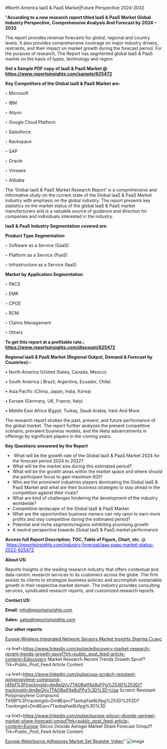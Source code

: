 #North America IaaS & PaaS Market|Future Perspective 2024-2032

"<strong>According to a new research report titled IaaS & PaaS Market Global Industry Perspective, Comprehensive Analysis And Forecast by 2024 – 2032</strong>

The report provides revenue forecasts for global, regional and country levels. It also provides comprehensive coverage on major industry drivers, restraints, and their impact on market growth during the forecast period. For the purpose of research, The Report has segmented global IaaS & PaaS market on the basis of types, technology and region

<strong>Get a Sample PDF copy of IaaS & PaaS Market </strong><strong>@<a href=https://www.reportsinsights.com/sample/625472 style=color:#0000ff;> https://www.reportsinsights.com/sample/625472</a></strong></font>

<strong>Key Competitors of the Global IaaS & PaaS Market are:</strong>

‣ Microsoft

‣ IBM

‣ Aliyun

‣ Google Cloud Platform

‣ Salesforce

‣ Rackspace

‣ SAP

‣ Oracle

‣ Vmware

‣ Alibaba

The ‘Global IaaS & PaaS Market Research Report’ is a comprehensive and informative study on the current state of the Global IaaS & PaaS Market industry with emphasis on the global industry. The report presents key statistics on the market status of the global IaaS & PaaS market manufacturers and is a valuable source of guidance and direction for companies and individuals interested in the industry.

<strong>IaaS & PaaS Industry Segmentation covered are:</strong>

<strong>Product Type Segmentation</strong>

‣    Software as a Service (SaaS)

‣ Platform as a Service (PaaS)

‣ Infrastructure as a Service (IaaS)

<strong>Market by Application Segmentation</strong>

‣   PACS

‣ EMR

‣ CPOE

‣ RCM

‣ Claims Management

‣ Others

<strong>To get this report at a profitable rate.: <a href=https://www.reportsinsights.com/discount/625472 style=color:#0000ff;>https://www.reportsinsights.com/discount/625472</a></strong></font>

<strong>Regional IaaS & PaaS Market (Regional Output, Demand &amp; Forecast by Countries):-</strong>

• North America (United States, Canada, Mexico)

• South America ( Brazil, Argentina, Ecuador, Chile)

• Asia Pacific (China, Japan, India, Korea)

• Europe (Germany, UK, France, Italy)

• Middle East Africa (Egypt, Turkey, Saudi Arabia, Iran) And More.

The research report studies the past, present, and future performance of the global market. The report further analyzes the present competitive scenario, prevalent business models, and the likely advancements in offerings by significant players in the coming years.

<strong>Key Questions answered by the Report</strong>
<ul>
  <li> What will be the growth rate of the Global IaaS & PaaS Market 2024 for the forecast period 2024 to 2032?</li>
  <li>What will be the market size during this estimated period?</li>
  <li>What will be the growth areas within the market space and where should the participant focus to gain maximum ROI?</li>
  <li>Who are the prominent industries players dominating the Global IaaS & PaaS Market and what are their business strategies to stay ahead in the competition against their rivals?</li>
  <li>What are kind of challenges hindering the development of the industry worldwide?</li>
  <li>Competitive landscape of the Global IaaS & PaaS Market</li>
  <li>What are the opportunities business owners can rely upon to earn more profits and stay competitive during the estimated period?</li>
  <li>Potential and niche segments/regions exhibiting promising growth</li>
  <li>A neutral perspective towards Global IaaS & PaaS market performance</li>
</ul>
<strong>Access full Report Description, TOC, Table of Figure, Chart, etc. </strong>@  <a href=https://reportsinsights.com/industry-forecast/iaas-paas-market-status-2022-625472 style=color:#0000ff;>https://reportsinsights.com/industry-forecast/iaas-paas-market-status-2022-625472</a></font>

<strong><strong>About US</strong>:</strong>

Reports Insights is the leading research industry that offers contextual and data-centric research services to its customers across the globe. The firm assists its clients to strategize business policies and accomplish sustainable growth in their respective market domain. The industry provides consulting services, syndicated research reports, and customized research reports.

<strong>Contact US:</strong>

<p class=""""><b>Email:</b> <a href=mailto:info@reportsinsights.com>info@reportsinsights.com</a></p>
<p class=""""><b>Sales:</b> <a href=mailto:sales@reportsinsights.com>sales@reportsinsights.com</a></p>

<strong>Our other reports</strong>

<a href=https://www.linkedin.com/pulse/europe-wireless-integrated-network-sensors-market-insights-sharma-ccayc/>Europe Wireless Integrated Network Sensors Market Insights Sharma Ccayc</a>

<a href=https://www.linkedin.com/pulse/ediscovery-market-research-recent-trends-growth-spvxf?trk=public_post_feed-article-content>Ediscovery Market Research Recent Trends Growth Spvxf?Trk=Public_Post_Feed Article Content</a>

<a href=https://www.linkedin.com/pulse/usa-scratch-resistant-polypropylene-compound-t45bf%3FtrackingId=dm8eQVv7TAOBqIfXe8uFPg%253D%253D/?trackingId=dm8eQVv7TAOBqIfXe8uFPg%3D%3D>Usa Scratch Resistant Polypropylene Compound T45Bf%3Ftrackingid=Dm8Eqvv7Taobqifxe8Ufpg%253D%253D?Trackingid=Dm8Eqvv7Taobqifxe8Ufpg%3D%3D</a>

<a href=https://www.linkedin.com/pulse/europe-silicon-dioxide-aerogel-market-share-forecast-omquf?trk=public_post_feed-article-content>Europe Silicon Dioxide Aerogel Market Share Forecast Omquf?Trk=Public_Post_Feed Article Content</a>

<a href=https://www.linkedin.com/pulse/europe-waterborne-adhesives-market-set-register-vxkec/>Europe Waterborne Adhesives Market Set Register Vxkec</a>"
![image](https://github.com/aakesh123242/RIMarket/assets/158431203/6b122402-8354-4a99-a357-8f66f181bc19)
